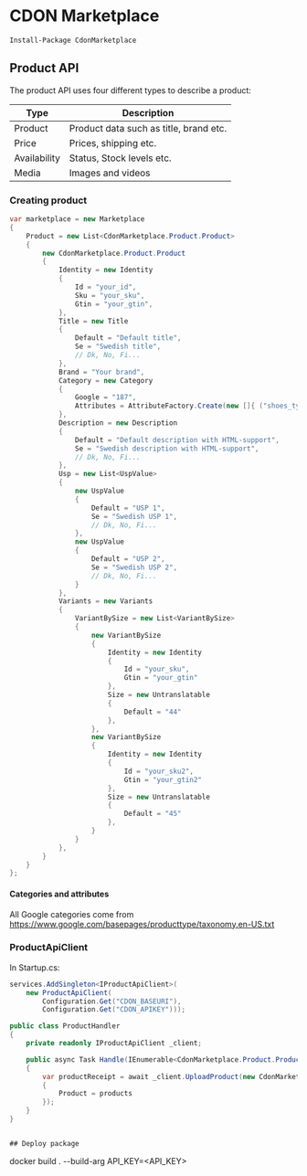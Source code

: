 # CDON Marketplace

```
Install-Package CdonMarketplace
```

## Product API

The product API uses four different types to describe a product:

| Type         | Description                            |
| ------------ | -------------------------------------- |
| Product      | Product data such as title, brand etc. |
| Price        | Prices, shipping etc.                  |
| Availability | Status, Stock levels etc.              |
| Media        | Images and videos                      |

### Creating product

```cs
var marketplace = new Marketplace
{
    Product = new List<CdonMarketplace.Product.Product>
    {
        new CdonMarketplace.Product.Product
        {
            Identity = new Identity
            {
                Id = "your_id",
                Sku = "your_sku",
                Gtin = "your_gtin",
            },
            Title = new Title
            {
                Default = "Default title",
                Se = "Swedish title",
                // Dk, No, Fi...
            },
            Brand = "Your brand",
            Category = new Category
            {
                Google = "187",
                Attributes = AttributeFactory.Create(new []{ ("shoes_type", "athletic_footwear-paddle_shoes") }),
            },
            Description = new Description
            {
                Default = "Default description with HTML-support",
                Se = "Swedish description with HTML-support",
                // Dk, No, Fi...
            },
            Usp = new List<UspValue>
            {
                new UspValue
                {
                    Default = "USP 1",
                    Se = "Swedish USP 1",
                    // Dk, No, Fi...
                },
                new UspValue
                {
                    Default = "USP 2",
                    Se = "Swedish USP 2",
                    // Dk, No, Fi...
                }
            },
            Variants = new Variants
            {
                VariantBySize = new List<VariantBySize>
                {
                    new VariantBySize
                    {
                        Identity = new Identity
                        {
                            Id = "your_sku",
                            Gtin = "your_gtin"
                        },
                        Size = new Untranslatable
                        {
                            Default = "44"
                        },
                    },
                    new VariantBySize
                    {
                        Identity = new Identity
                        {
                            Id = "your_sku2",
                            Gtin = "your_gtin2"
                        },
                        Size = new Untranslatable
                        {
                            Default = "45"
                        },
                    }
                }
            },
        }
    }
};
```

#### Categories and attributes

All Google categories come from https://www.google.com/basepages/producttype/taxonomy.en-US.txt

### ProductApiClient

In Startup.cs:
```cs
services.AddSingleton<IProductApiClient>(
    new ProductApiClient(
        Configuration.Get("CDON_BASEURI"),
        Configuration.Get("CDON_APIKEY")));
```

```cs
public class ProductHandler
{
    private readonly IProductApiClient _client;

    public async Task Handle(IEnumerable<CdonMarketplace.Product.Product> products)
    {
        var productReceipt = await _client.UploadProduct(new CdonMarketplace.Product.Marketplace
        {
            Product = products
        });
    }
}


## Deploy package
```
docker build . --build-arg API_KEY=<API_KEY>
```